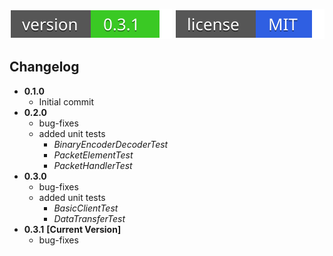 [![version_badge](/res/svg/version_badge.svg)](#)
[![license_badge](/res/svg/license_badge.svg)](/LICENSE)

## Changelog
+ **0.1.0**
	- Initial commit
+ **0.2.0**
	- bug-fixes
	- added unit tests
		* *BinaryEncoderDecoderTest*
		* *PacketElementTest*
		* *PacketHandlerTest*
+ **0.3.0**
	- bug-fixes
	- added unit tests
		* *BasicClientTest*
		* *DataTransferTest*
+ **0.3.1** **[Current Version]**
	- bug-fixes